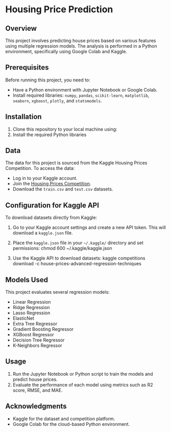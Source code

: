 # Housing Price Prediction

## Overview
This project involves predicting house prices based on various features using multiple regression models. The analysis is performed in a Python environment, specifically using Google Colab and Kaggle.

## Prerequisites
Before running this project, you need to:
- Have a Python environment with Jupyter Notebook or Google Colab.
- Install required libraries: `numpy`, `pandas`, `scikit-learn`, `matplotlib`, `seaborn`, `xgboost`, `plotly`, and `statsmodels`.

## Installation
1. Clone this repository to your local machine using:
2. Install the required Python libraries


## Data
The data for this project is sourced from the Kaggle Housing Prices Competition. To access the data:
- Log in to your Kaggle account.
- Join the [Housing Prices Competition](https://www.kaggle.com/c/house-prices-advanced-regression-techniques).
- Download the `train.csv` and `test.csv` datasets.

## Configuration for Kaggle API
To download datasets directly from Kaggle:
1. Go to your Kaggle account settings and create a new API token. This will download a `kaggle.json` file.
2. Place the `kaggle.json` file in your `~/.kaggle/` directory and set permissions:
   chmod 600 ~/.kaggle/kaggle.json

3. Use the Kaggle API to download datasets:
kaggle competitions download -c house-prices-advanced-regression-techniques


## Models Used
This project evaluates several regression models:
- Linear Regression
- Ridge Regression
- Lasso Regression
- ElasticNet
- Extra Tree Regressor
- Gradient Boosting Regressor
- XGBoost Regressor
- Decision Tree Regressor
- K-Neighbors Regressor

## Usage
1. Run the Jupyter Notebook or Python script to train the models and predict house prices.
2. Evaluate the performance of each model using metrics such as R2 score, RMSE, and MAE.




## Acknowledgments
- Kaggle for the dataset and competition platform.
- Google Colab for the cloud-based Python environment.

